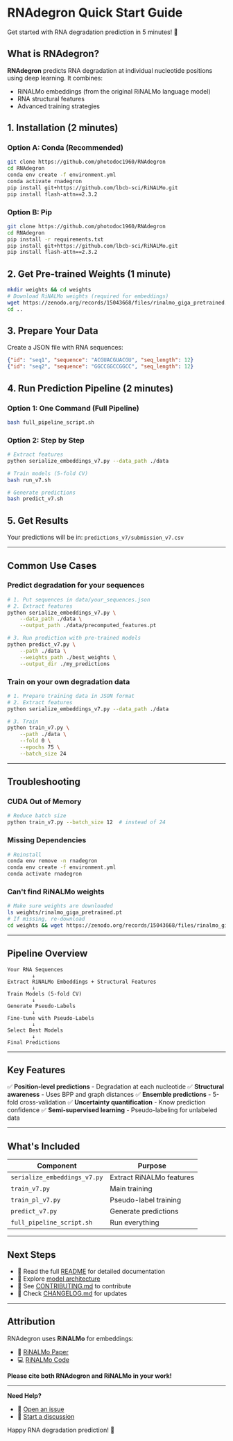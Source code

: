 # RNAdegron Quick Start Guide

Get started with RNA degradation prediction in 5 minutes! 🚀

## What is RNAdegron?

**RNAdegron** predicts RNA degradation at individual nucleotide positions using deep learning. It combines:
- RiNALMo embeddings (from the original RiNALMo language model)
- RNA structural features
- Advanced training strategies

## 1. Installation (2 minutes)

### Option A: Conda (Recommended)
```bash
git clone https://github.com/photodoc1960/RNAdegron
cd RNAdegron
conda env create -f environment.yml
conda activate rnadegron
pip install git+https://github.com/lbcb-sci/RiNALMo.git
pip install flash-attn==2.3.2
```

### Option B: Pip
```bash
git clone https://github.com/photodoc1960/RNAdegron
cd RNAdegron
pip install -r requirements.txt
pip install git+https://github.com/lbcb-sci/RiNALMo.git
pip install flash-attn==2.3.2
```

## 2. Get Pre-trained Weights (1 minute)

```bash
mkdir weights && cd weights
# Download RiNALMo weights (required for embeddings)
wget https://zenodo.org/records/15043668/files/rinalmo_giga_pretrained.pt
cd ..
```

## 3. Prepare Your Data

Create a JSON file with RNA sequences:
```json
{"id": "seq1", "sequence": "ACGUACGUACGU", "seq_length": 12}
{"id": "seq2", "sequence": "GGCCGGCCGGCC", "seq_length": 12}
```

## 4. Run Prediction Pipeline (2 minutes)

### Option 1: One Command (Full Pipeline)
```bash
bash full_pipeline_script.sh
```

### Option 2: Step by Step

```bash
# Extract features
python serialize_embeddings_v7.py --data_path ./data

# Train models (5-fold CV)
bash run_v7.sh

# Generate predictions
bash predict_v7.sh
```

## 5. Get Results

Your predictions will be in: `predictions_v7/submission_v7.csv`

---

## Common Use Cases

### Predict degradation for your sequences

```bash
# 1. Put sequences in data/your_sequences.json
# 2. Extract features
python serialize_embeddings_v7.py \
    --data_path ./data \
    --output_path ./data/precomputed_features.pt

# 3. Run prediction with pre-trained models
python predict_v7.py \
    --path ./data \
    --weights_path ./best_weights \
    --output_dir ./my_predictions
```

### Train on your own degradation data

```bash
# 1. Prepare training data in JSON format
# 2. Extract features
python serialize_embeddings_v7.py --data_path ./data

# 3. Train
python train_v7.py \
    --path ./data \
    --fold 0 \
    --epochs 75 \
    --batch_size 24
```

---

## Troubleshooting

### CUDA Out of Memory
```bash
# Reduce batch size
python train_v7.py --batch_size 12  # instead of 24
```

### Missing Dependencies
```bash
# Reinstall
conda env remove -n rnadegron
conda env create -f environment.yml
conda activate rnadegron
```

### Can't find RiNALMo weights
```bash
# Make sure weights are downloaded
ls weights/rinalmo_giga_pretrained.pt
# If missing, re-download
cd weights && wget https://zenodo.org/records/15043668/files/rinalmo_giga_pretrained.pt
```

---

## Pipeline Overview

```
Your RNA Sequences
        ↓
Extract RiNALMo Embeddings + Structural Features
        ↓
Train Models (5-fold CV)
        ↓
Generate Pseudo-Labels
        ↓
Fine-tune with Pseudo-Labels
        ↓
Select Best Models
        ↓
Final Predictions
```

---

## Key Features

✅ **Position-level predictions** - Degradation at each nucleotide
✅ **Structural awareness** - Uses BPP and graph distances
✅ **Ensemble predictions** - 5-fold cross-validation
✅ **Uncertainty quantification** - Know prediction confidence
✅ **Semi-supervised learning** - Pseudo-labeling for unlabeled data

---

## What's Included

| Component | Purpose |
|-----------|---------|
| `serialize_embeddings_v7.py` | Extract RiNALMo features |
| `train_v7.py` | Main training |
| `train_pl_v7.py` | Pseudo-label training |
| `predict_v7.py` | Generate predictions |
| `full_pipeline_script.sh` | Run everything |

---

## Next Steps

- 📖 Read the full [README](README.md) for detailed documentation
- 🔬 Explore [model architecture](README.md#model-architecture)
- 🤝 See [CONTRIBUTING.md](CONTRIBUTING.md) to contribute
- 📝 Check [CHANGELOG.md](CHANGELOG.md) for updates

---

## Attribution

RNAdegron uses **RiNALMo** for embeddings:
- 📄 [RiNALMo Paper](https://arxiv.org/abs/2403.00043)
- 💻 [RiNALMo Code](https://github.com/lbcb-sci/RiNALMo)

**Please cite both RNAdegron and RiNALMo in your work!**

---

**Need Help?**
- 📧 [Open an issue](https://github.com/photodoc1960/RNAdegron/issues)
- 💬 [Start a discussion](https://github.com/photodoc1960/RNAdegron/discussions)

Happy RNA degradation prediction! 🧬
